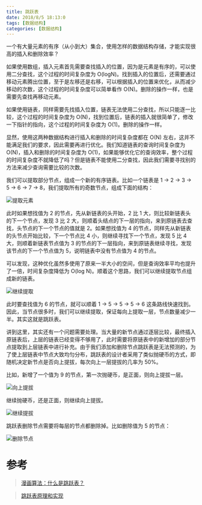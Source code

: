```yaml
---
title: 跳跃表
date: 2018/8/5 18:13:0
tags: [数据结构]
categories: [数据结构]
---
```


一个有大量元素的有序（从小到大）集合，使用怎样的数据结构存储，才能实现很高的插入和删除效率？  

<!--more-->

如果使用数组，插入元素首先需要查找插入的位置，因为是元素是有序的，可以使用二分查找，这个过程的时间复杂度为 O(logN)。找到插入的位置后，还需要通过移动元素腾出位置，至于是左移还是右移，可以根据插入的位置来优化，从而减少移动的次数，这个过程的时间复杂度可以简单看作 O(N)。删除的操作一样，也是需要先查找再移动元素。  

如果使用链表，同样需要先找插入位置，链表无法使用二分查找，所以只能逐一比较，这个过程的时间复杂度为 O(N)，找到位置后，链表的插入就很简单了，修改一下指针的指向，这个过程的时间复杂度为 O(1)。删除的操作一样。  

显然，使用这两种数据结构进行插入和删除的时间复杂度都在 O(N) 左右，这并不能满足我们的要求，因此需要再进行优化。我们知道链表的查询时间复杂度为 O(N)，插入和删除的时间复杂度为 O(1)，如果能够优化它的查询效率，整个过程的时间复杂度不就降低了吗？但是链表不能使用二分查找，因此我们需要寻找别的方法来减少查询需要比较的次数。  

我们可以提取部分节点，组成一个新的有序链表。比如一个链表是 1 -> 2 -> 3 -> 5 -> 6 -> 7 -> 8，我们提取所有的奇数节点，组成下面的结构：  

![提取元素](https://img.nekolr.com/images/2018/08/05/gQO.png)

此时如果想找值为 2 的节点，先从新链表的头开始，2 比 1 大，则比较新链表头的下一个节点，发现 3 比 2 大，则顺着头结点的下一层的指向，来到原链表去查找，头节点的下一个节点的值就是 2。如果想找值为 4 的节点，同样先从新链表的头节点开始比较，下一个节点比 4 小，则继续寻找下一个节点，发现 5 比 4 大，则顺着新链表节点值为 3 的节点的下一层指向，来到原链表继续寻找，发现该节点的下一个节点值为 5，说明链表中没有节点值为 4 的节点。  

可以发现，这种优化虽然多使用了原来一半大小的空间，但是查询效率平均也提升了一倍，时间复杂度降低为 O(log N)。顺着这个思路，我们可以继续提取节点组成新的链表。  

![继续提取](https://img.nekolr.com/images/2018/08/05/DjQ.png)

此时要查找值为 6 的节点，就可以顺着 1 -> 5 -> 5 -> 5 -> 6 这条路线快速找到。因此，当节点很多时，我们可以继续提取，保证每向上提取一层，节点数量减少一半。其实这就是跳跃表。  

讲到这里，其实还有一个问题需要处理。当大量的新节点通过逐层比较，最终插入原链表后，上层的链表已经变得不够用了，此时需要将原链表中的新增加的部分节点提取到上层链表中进行补充。由于我们添加和删除节点跳跃表是无法预测的，为了使上层链表中节点大致均匀分布，跳跃表的设计者采用了类似抛硬币的方式，即随机决定新节点是否向上提拔，每次向上一层提拔的几率为 50%。  

比如，新增了一个值为 9 的节点，第一次抛硬币，是正面，则向上提拔一层。  

![向上提拔](https://img.nekolr.com/images/2018/08/05/q4b.png)

继续抛硬币，还是正面，则继续向上提拔。  

![继续提拔](https://img.nekolr.com/images/2018/08/05/v7n.png)

跳跃表删除节点需要将每层的节点都删除掉。比如删除值为 5 的节点：  

![删除节点](https://img.nekolr.com/images/2018/08/05/M84.png)

# 参考

> [漫画算法：什么是跳跃表？](http://blog.jobbole.com/111731/)

> [跳跃表原理和实现](https://www.cnblogs.com/George1994/p/7635731.html)